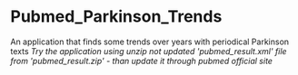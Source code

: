 # Pubmed_Parkinson_Trends
An application that finds some trends over years with periodical Parkinson texts
*Try the application using unzip not updated 'pubmed_result.xml' file from 'pubmed_result.zip' - than update it through pubmed official site*